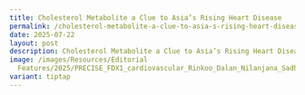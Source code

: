 ```yaml
---
title: Cholesterol Metabolite a Clue to Asia’s Rising Heart Disease
permalink: /cholesterol-metabolite-a-clue-to-asia-s-rising-heart-disease/
date: 2025-07-22
layout: post
description: Cholesterol Metabolite a Clue to Asia’s Rising Heart Disease
image: /images/Resources/Editorial
  Features/2025/PRECISE_FDX1_cardiovascular_Rinkoo_Dalan_Nilanjana_Sadhu.png
variant: tiptap
---
```

